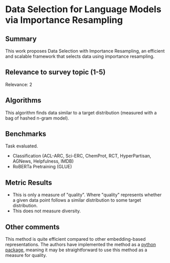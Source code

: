 # Data Selection for Language Models via Importance Resampling

## Summary

This work proposes Data Selection with Importance Resampling, an efficient and scalable framework that selects data using importance resampling.

## Relevance to survey topic (1-5)

Relevance: 2

## Algorithms

This algorithm finds data similar to a target distribution (measured with a bag of hashed n-gram model).

## Benchmarks

Task evaluated.

- Classification (ACL-ARC, Sci-ERC, ChemProt, RCT, HyperPartisan, AGNews, Helpfulness, IMDB)
- RoBERTa Pretraining (GLUE) 

## Metric Results

- This is only a measure of "quality". Where "quality" represents whether a given data point follows a similar distribution to some target distribution.
- This does not measure diversity.

## Other comments

This method is quite efficient compared to other embedding-based representations.
The authors have implemented the method as a [python package](https://github.com/p-lambda/dsir), meaning it may be straightforward to use this method as a measure for quality.
